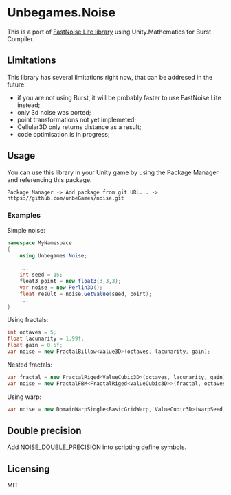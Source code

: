# Unbegames.Noise

This is a port of [FastNoise Lite library](https://github.com/Auburn/FastNoise) using Unity.Mathematics for Burst Compiler.

## Limitations

This library has several limitations right now, that can be addresed in the future:

* if you are not using Burst, it will be probably faster to use FastNoise Lite instead;
* only 3d noise was ported;
* point transformations not yet implemeted;
* Cellular3D only returns distance as a result;
* code optimisation is in progress;

## Usage

You can use this library in your Unity game by using the Package Manager and referencing this package. 

`Package Manager -> Add package from git URL... -> https://github.com/unbeGames/noise.git`

### Examples

Simple noise:

```C#
namespace MyNamespace
{
    using Unbegames.Noise;
    
    ...
    int seed = 15;
    float3 point = new float3(3,3,3);
    var noise = new Perlin3D();
    float result = noise.GetValue(seed, point);
    ...
}
```

Using fractals:

```C#
int octaves = 5;
float lacunarity = 1.99f;
float gain = 0.5f;
var noise = new FractalBillow<Value3D>(octaves, lacunarity, gain);
```

Nested fractals:

```C#
var fractal = new FractalRiged<ValueCubic3D>(octaves, lacunarity, gain);
var noise = new FractalFBM<FractalRiged<ValueCubic3D>>(fractal, octaves, lacunarity, gain);
```

Using warp:
```C#
var noise = new DomainWarpSingle<BasicGridWarp, ValueCubic3D>(warpSeed, warpFrequency, warpAmp);

```

## Double precision

Add NOISE_DOUBLE_PRECISION into scripting define symbols.

## Licensing

MIT
